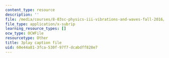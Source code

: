 ```yaml
---
content_type: resource
description: ''
file: /media/courses/8-03sc-physics-iii-vibrations-and-waves-fall-2016/60e44a813fca530f97f7dcabdff828e7_I0YACDaY-ww.vtt
file_type: application/x-subrip
learning_resource_types: []
ocw_type: OCWFile
resourcetype: Other
title: 3play caption file
uid: 60e44a81-3fca-530f-97f7-dcabdff828e7
---
```

